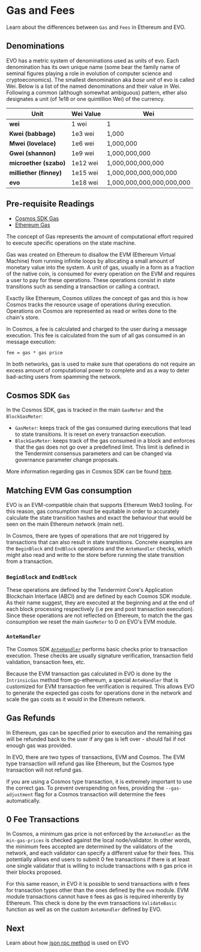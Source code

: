 # Gas and Fees

Learn about the differences between `Gas` and `Fees` in Ethereum and EVO. 

## Denominations
EVO has a metric system of denominations used as units of evo. Each denomination has its own unique name (some bear the family name of seminal figures playing a role in evolution of computer science and cryptoeconomics). The smallest denomination aka *base unit* of evo is called Wei. Below is a list of the named denominations and
their value in Wei. Following a common (although somewhat ambiguous) pattern, ether also designates a unit (of 1e18 or one quintillion Wei) of the currency.

|   Unit        | Wei Value | Wei  |
|--------------------|-----------------------|----------------------|
|  **wei**           | 1 wei                              | 1             |
|  **Kwei (babbage)**          | 1e3 wei                  | 1,000             |
|  **Mwei (lovelace)**         | 1e6 wei                  | 1,000,000             |
|  **Gwei (shannon)**          | 1e9 wei                  | 1,000,000,000             |
|  **microether (szabo)**      | 1e12 wei                 | 1,000,000,000,000             |
|  **milliether (finney)**     | 1e15 wei                 | 1,000,000,000,000,000             |
|  **evo**                     | 1e18 wei                 | 1,000,000,000,000,000,000             |




## Pre-requisite Readings

- [Cosmos SDK Gas](https://docs.cosmos.network/main/basics/gas-fees)
- [Ethereum Gas](https://ethereum.org/en/developers/docs/gas/) 

The concept of Gas represents the amount of computational effort required to execute specific operations on the state machine.

Gas was created on Ethereum to disallow the EVM (Ethereum Virtual Machine) from running infinite
loops by allocating a small amount of monetary value into the system. A unit of gas, usually in a
form as a fraction of the native coin, is consumed for every operation on the EVM and requires a
user to pay for these operations. These operations consist in state transitions such as sending a
transaction or calling a contract.

Exactly like Ethereum, Cosmos utilizes the concept of gas and this is how Cosmos tracks the resource
usage of operations during execution. Operations on Cosmos are represented as read or writes done to the chain's store.

In Cosmos, a fee is calculated and charged to the user during a message execution. This fee is
calculated from the sum of all gas consumed in an message execution:

```
fee = gas * gas price
```

In both networks, gas is used to make sure that operations do not require an excess amount of
computational power to complete and as a way to deter bad-acting users from spamming the network.

## Cosmos SDK `Gas`

In the Cosmos SDK, gas is tracked in the main `GasMeter` and the `BlockGasMeter`:

- `GasMeter`: keeps track of the gas consumed during executions that lead to state transitions. It is reset on every transaction  execution.
- `BlockGasMeter`: keeps track of the gas consumed in a block and enforces that the gas does not go over a predefined limit. This limit is defined in the Tendermint consensus parameters and can be changed via governance parameter change proposals.

More information regarding gas in Cosmos SDK can be found [here](https://docs.cosmos.network/master/basics/gas-fees.html).

## Matching EVM Gas consumption

EVO is an EVM-compatible chain that supports Ethereum Web3 tooling. For this reason, gas
consumption must be equitable in order to accurately calculate the state transition hashes and exact
the behaviour that would be seen on the main Ethereum network (main net).

In Cosmos, there are types of operations that are not triggered by transactions that can also result in state transitions. Concrete examples are the  `BeginBlock` and `EndBlock` operations and the `AnteHandler` checks, which might also read and write to the store before running the state transition from a transaction.

### `BeginBlock` and `EndBlock`

These operations are defined by the Tendermint Core's Application Blockchain Interface (ABCI) and are defined by each Cosmos SDK module. As their name suggest, they are executed at the beginning and at the end of each block processing respectively (i.e pre and post transaction execution). Since these operations are not reflected on Ethereum, to match the the gas consumption we reset the main `GasMeter` to 0 on EVO's EVM module.

### `AnteHandler`

The Cosmos SDK [`AnteHandler`](https://docs.cosmos.network/master/basics/gas-fees.html#antehandler)
performs basic checks prior to transaction execution. These checks are usually signature
verification, transaction field validation, transaction fees, etc.

Because the EVM transaction gas calculated in EVO is done by the `IntrinsicGas` method from go-ethereum, a
special `AnteHandler` that is customized for EVM transaction fee verification is required. This
allows EVO to generate the expected gas costs for operations done in the network and scale the
gas costs as it would in the Ethereum network.

## Gas Refunds

In Ethereum, gas can be specified prior to execution and the remaining gas will be refunded back to the user if any gas is left over - should fail if not enough gas was provided. 

In EVO, there are two types of transactions, EVM and Cosmos. The EVM type transaction will refund gas like Ethereum, but the Cosmos type transaction will not refund gas.

If you are using a Cosmos type transaction, it is extremely important to use the correct gas. To prevent overspending on fees, providing the `--gas-adjustment` flag for a Cosmos transaction will determine the fees automatically. 

## 0 Fee Transactions

In Cosmos, a minimum gas price is not enforced by the `AnteHandler` as the `min-gas-prices` is
checked against the local node/validator. In other words, the minimum fees accepted are determined
by the validators of the network, and each validator can specify a different value for their fees.
This potentially allows end users to submit 0 fee transactions if there is at least one single
validator that is willing to include transactions with `0` gas price in their blocks proposed.

For this same reason, in EVO it is possible to send transactions with `0` fees for transaction
types other than the ones defined by the `evm` module. EVM module transactions cannot have `0` fees
as gas is required inherently by Ethereum. This check is done by the evm transactions
`ValidateBasic` function as well as on the custom `AnteHandler` defined by EVO.


## Next

Learn about how [json rpc method](./json_rpc.md) is used on EVO 
